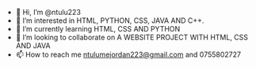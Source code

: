 - 👋 Hi, I’m @ntulu223
- 👀 I’m interested in HTML, PYTHON, CSS, JAVA AND C++.
- 🌱 I’m currently learning HTML, CSS AND PYTHON
- 💞️ I’m looking to collaborate on A WEBSITE PROJECT WITH HTML, CSS AND JAVA
- 📫 How to reach me ntulumejordan223@gmail.com and 0755802727

<!---
ntulu223/ntulu223 is a ✨ special ✨ repository because its `README.md` (this file) appears on your GitHub profile.
You can click the Preview link to take a look at your changes.
--->
